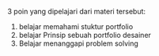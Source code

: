 3 poin yang dipelajari dari materi tersebut:
1) belajar memahami stuktur portfolio
2) belajar Prinsip sebuah portfolio desainer
3) Belajar menanggapi problem solving
